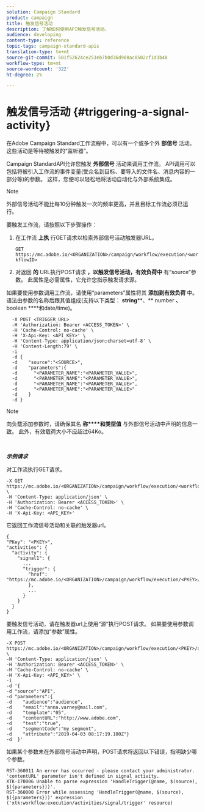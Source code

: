 ```yaml
---
solution: Campaign Standard
product: campaign
title: 触发信号活动
description: 了解如何使用API触发信号活动。
audience: developing
content-type: reference
topic-tags: campaign-standard-apis
translation-type: tm+mt
source-git-commit: 501f52624ce253eb7b0d36d908ac8502cf1d3b48
workflow-type: tm+mt
source-wordcount: '322'
ht-degree: 2%

---
```



# 触发信号活动 {#triggering-a-signal-activity}

在Adobe Campaign Standard工作流程中，可以有一个或多个外 **部信号** 活动。 这些活动是等待被触发的“监听器”。

Campaign StandardAPI允许您触发 **外部信号** 活动来调用工作流。 API调用可以包括将被引入工作流的事件变量(受众名到目标、要导入的文件名、消息内容的一部分等)的参数。 这样，您便可以轻松地将活动自动化与外部系统集成。

>[!NOTE]
>
>外部信号活动不能比每10分钟触发一次的频率更高，并且目标工作流必须已运行。

要触发工作流，请按照以下步骤操作：

1. 在工作流 **上执** 行GET请求以检索外部信号活动触发器URL。

   `GET https://mc.adobe.io/<ORGANIZATION>/campaign/workflow/execution/<workflowID>`

1. 对返回 **的** URL执行POST请求 **，以触发信号活动，有效负荷中** 有“source”参数。 此属性是必需属性，它允许您指示触发请求源。

如果要使用参数调用工作流，请使用“parameters”属性将其 **添加到有效负荷** 中。 语法由参数的名称后跟其值组成(支持以下类型： **string****、** number **、** boolean ****&#x200B;和date/time)。

```
  -X POST <TRIGGER_URL>
  -H 'Authorization: Bearer <ACCESS_TOKEN>' \
  -H 'Cache-Control: no-cache' \
  -H 'X-Api-Key: <API_KEY>' \
  -H 'Content-Type: application/json;charset=utf-8' \
  -H 'Content-Length:79' \
  -i
  -d {
  -d    "source":"<SOURCE>",
  -d    "parameters":{
  -d      "<PARAMETER_NAME":"<PARAMETER_VALUE>",
  -d      "<PARAMETER_NAME":"<PARAMETER_VALUE>",
  -d      "<PARAMETER_NAME":"<PARAMETER_VALUE>",  
  -d      "<PARAMETER_NAME":"<PARAMETER_VALUE>"
  -d    }
  -d }
```

>[!NOTE]
>
>向负载添加参数时，请确保其名 **称****和类型值** 与外部信号活动中声明的信息一致。 此外，有效载荷大小不应超过64Ko。

<br/>

***示例请求***

对工作流执行GET请求。

```
-X GET https://mc.adobe.io/<ORGANIZATION>/campaign/workflow/execution/<workflowID> \
-H 'Content-Type: application/json' \
-H 'Authorization: Bearer <ACCESS_TOKEN>' \
-H 'Cache-Control: no-cache' \
-H 'X-Api-Key: <API_KEY>'
```

它返回工作流信号活动和关联的触发器url。

```
{
"PKey": "<PKEY>",
"activities": {
  "activity": {
    "signal1": {
      ...
      "trigger": {
        "href": "https://mc.adobe.io/<ORGANIZATION>/campaign/workflow/execution/<PKEY>/activities/activity/<PKEY>/trigger/"
        },
        ...
      }
    }
  }
}
```

要触发信号活动，请在触发器url上使用“源”执行POST请求。 如果要使用参数调用工作流，请添加“参数”属性。

```
-X POST https://mc.adobe.io/<ORGANIZATION>/campaign/workflow/execution/<PKEY>/activities/activity/<PKEY>/trigger \
-H 'Content-Type: application/json' \
-H 'Authorization: Bearer <ACCESS_TOKEN>' \
-H 'Cache-Control: no-cache' \
-H 'X-Api-Key: <API_KEY>' \
-i
-d '{
-d "source":"API",
-d "parameters":{
-d    "audience":"audience",
-d    "email":"anna.varney@mail.com",
-d    "template":"05",
-d    "contentURL":"http://www.adobe.com",
-d    "test":"true",
-d    "segmentCode":"my segment",
-d    "attribute":"2019-04-03 08:17:19.100Z"}
-d  }'
```

<!-- + réponse -->

如果某个参数未在外部信号活动中声明，POST请求将返回以下错误，指明缺少哪个参数。

```
RST-360011 An error has occurred - please contact your administrator.
'contentURL' parameter isn't defined in signal activity.
XTK-170006 Unable to parse expression 'HandleTrigger(@name, $(source), $({parameters}))'.
RST-360000 Error while assessing 'HandleTrigger(@name, $(source), $({parameters}))' expression ('xtk:workflow:execution/activities/signal/trigger' resource)
```
